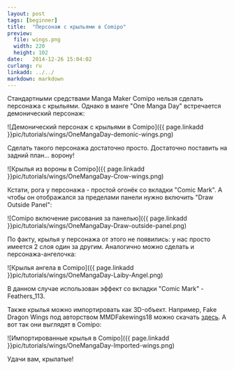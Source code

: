 ```yaml
---
layout: post
tags: [beginner]
title:  "Персонаж с крыльями в Comipo"
preview: 
  file: wings.png
  width: 220
  height: 102
date:   2014-12-26 15:04:02
curlang: ru
linkadd: ../../
markdown: markdown
---
```


Стандартными средствами Manga Maker Comipo нельзя сделать персонажа с крыльями. Однако в манге "One Manga Day" встречается демонический персонаж:


![Демонический персонаж с крыльями в Comipo]({{ page.linkadd }}pic/tutorials/wings/OneMangaDay-demonic-wings.png)

Сделать такого персонажа достаточно просто. Достаточно поставить на задний план... ворону!

![Крылья из вороны в Comipo]({{ page.linkadd }}pic/tutorials/wings/OneMangaDay-Crow-wings.png)

Кстати, рога у персонажа - простой огонёк со вкладки "Comic Mark". А чтобы он отображался за пределами панели нужно включить "Draw Outside Panel":

![Comipo включение рисования за панелью]({{ page.linkadd }}pic/tutorials/wings/OneMangaDay-Draw-outside-panel.png)

По факту, крылья у персонажа от этого не появились: у нас просто имеется 2 слоя один за другим. Аналогично можно сделать и персонажа-ангелочка:

![Крылья ангела в Comipo]({{ page.linkadd }}pic/tutorials/wings/OneMangaDay-Laiby-Angel.png)

В данном случае использован эффект со вкладки "Comic Mark" - Feathers_113.

Также крылья можно импортировать как 3D-объект. Например, Fake Dragon Wings под авторством MMDFakewings18 можно скачать <a href="http://mmdfakewings18.deviantart.com/art/Fake-Dragon-Wings-362489559" target="_blank">здесь</a>. А вот так они выглядят в Comipo:

![Импортированные крылья в Comipo]({{ page.linkadd }}pic/tutorials/wings/OneMangaDay-Imported-wings.png)

Удачи вам, крылатые!

